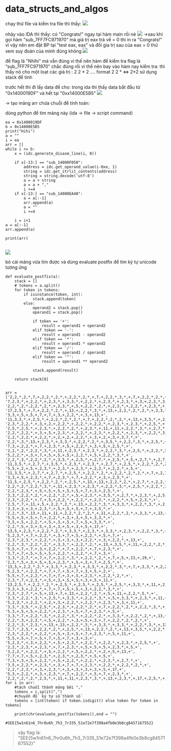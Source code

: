 
# data_structs_and_algos
chạy thử file và kiểm tra file thì thấy:
![](https://hackmd.io/_uploads/Bkn59w8Dn.png)


nhảy vào IDA thì thấy:
có "Congrats!" ngay tại hàm main rồi nè
![](https://hackmd.io/_uploads/HkfhxwUw3.png)
->sau khi gọi hàm "sub_7FF7FC971970" mà giá trị eax trả về = 0 thì in ra "Congrats!"
vì vậy nên em đặt BP tại "test eax, eax" và đổi gia trị sau của eax = 0 thử xem suy đoán của mình đúng không
![](https://hackmd.io/_uploads/S1IDlvLDn.png)

để flag là "Nhihi" mà vẫn đúng vì thế nên hàm để kiểm tra flag là “sub_7FF7FC971970” chắc đúng rồi vì thế nên bay vào hàm nay kiểm tra:
thì thấy nó cho một loạt các giá trị : 2 2 * 2 ....
format 2 2 * <=> 2*2 sử dụng stack để tính

trước hết thì đi lấy data đề cho:
trong ida thì thấy data bắt đầu từ "0x1400019DF" và hết tại "0xx14000E5B5"
![](https://hackmd.io/_uploads/H10H3vLv2.png)

-> tạo mảng arr chứa chuỗi để tính toán:

dùng python để tìm mảng này (ida -> file -> script command)


```python=
ea = 0x1400019DF
b = 0x14000E5B5
print("Hihi")
a = ""
i = ea
arr = []
while i <= b:
    x = (idc.generate_disasm_line(i, 0))
    
    if x[-13:] == "sub_14000F050":
        address = idc.get_operand_value(i-0xe, 1)
        string = idc.get_strlit_contents(address)
        string = string.decode('utf-8')     
        a = a + string
        a = a + ","
        i +=4
    if x[-13:] == "sub_14000EA40":  
        a = a[:-1]
        arr.append(a)
        a = "" 
        i +=4
        
    i = i+1
a = a[:-1]
arr.append(a)

print(arr)


```


![](https://hackmd.io/_uploads/r1XYFPIw3.png)

bỏ cái mảng vừa tìm được và dùng evaluate postfix để tìm ký tự unicode tương ứng

```python=
def evaluate_postfix(a):
    stack = []
    # tokens = a.split()
    for token in tokens:
        if isinstance(token, int):
            stack.append(token)
        else:
            operand2 = stack.pop()
            operand1 = stack.pop()

            if token == '+':
                result = operand1 + operand2
            elif token == '-':
                result = operand1 - operand2
            elif token == '*':
                result = operand1 * operand2
            elif token == '/':
                result = operand1 / operand2
            elif token == '^':
                result = operand1 ** operand2

            stack.append(result)

    return stack[0]


arr = ['2,2,*,2,*,7,+,2,2,*,2,*,+,2,2,*,2,*,+,7,+,2,2,*,3,*,+,7,+,2,2,*,2,*,+,2,5,*,+,2,2,*,2,*,+', '7,2,3,*,+,2,2,*,+,2,3,*,+,3,3,*,+,2,2,*,+,2,3,*,+,2,3,*,+,3,+,2,3,*,3,*,+', '2,2,*,2,*,2,2,*,2,*,+,2,3,*,+,5,+,2,2,*,2,*,+,2,3,*,+,2,2,*,+,2,3,*,+,5,+,13,+', '17,2,5,*,+,7,+,2,2,*,2,*,+,13,+,2,2,*,3,*,+,13,+,2,2,*,2,*,2,*,+,3,3,*,+,2,3,*,3,*,+', '3,3,+,5,+,5,+,7,+,7,+,3,+,2,2,*,+,3,+,13,+', '11,3,3,*,+,2,5,*,+,2,2,*,2,*,2,*,+,7,+,2,2,*,2,*,2,*,+,13,+,3,5,*,+,2,2,*,2,*,+,2,7,*,+', '2,3,*,2,2,*,+,3,+,2,+,2,2,*,+,2,2,*,+,2,2,*,+,2,3,*,+,2,3,*,+,2,5,*,+', '2,5,*,2,5,*,+,2,3,*,+,2,2,*,2,*,+,2,3,*,+,11,+,11,+,2,2,*,3,*,+,2,7,*,+,2,11,*,+', '2,2,*,2,2,*,+,3,+,5,+,2,3,*,+,2,2,*,+,2,3,*,+,2,2,*,+,2,3,*,+,2,2,*,3,*,+', '2,2,*,2,2,*,+,2,2,*,+,2,+,2,+,2,2,*,+,3,+,2,+,3,+,3,7,*,+', '2,2,*,3,*,13,+,2,3,*,+,3,3,*,+,2,2,*,2,*,+,3,5,*,+,2,2,*,3,*,+,2,5,*,+,2,5,*,+,3,5,*,+', '7,3,+,2,2,*,+,7,+,2,3,*,+,5,+,2,2,*,+,3,+,5,+,2,5,*,+', '2,2,*,2,*,2,2,*,3,*,+,11,+,2,3,*,+,2,3,*,+,2,2,*,3,*,+,2,5,*,+,2,2,*,3,*,+,2,3,*,+,2,2,*,3,*,+', '5,2,2,*,+,3,+,7,+,5,+,5,+,5,+,2,2,*,+,5,+,2,2,*,3,*,+', '2,2,*,3,*,2,2,*,2,*,+,3,5,*,+,2,5,*,+,2,7,*,+,2,5,*,+,5,+,2,7,*,+,2,7,*,+,2,+', '11,3,5,*,+,2,7,*,+,3,5,*,+,2,3,*,+,2,3,*,+,2,7,*,+,2,5,*,+,2,2,*,2,*,2,*,+,7,+', '5,5,+,2,+,5,+,2,3,*,+,2,3,*,+,2,3,*,+,2,2,*,+,2,2,*,+,5,+', '11,3,5,*,+,2,7,*,+,2,7,*,+,2,5,*,+,2,2,*,2,*,+,2,2,*,2,*,2,*,+,7,+,2,7,*,+,2,2,*,2,*,+', '3,3,+,5,+,2,3,*,+,7,+,2,3,*,+,7,+,2,2,*,+,3,+,2,5,*,+', '11,5,+,2,5,*,+,2,2,*,2,*,+,2,5,*,+,13,+,13,+,2,2,*,2,*,+,2,7,*,+,2,2,*,3,*,+', '2,2,*,2,*,2,2,*,3,*,+,11,+,2,3,*,+,2,3,*,+,2,2,*,3,*,+,2,5,*,+,2,2,*,3,*,+,2,3,*,+,2,2,*,3,*,+', '2,2,*,2,3,*,+,5,+,5,+,5,+,5,+,5,+,7,+,3,+,2,5,*,+', '3,3,*,2,2,*,2,*,+,2,2,*,2,*,+,5,+,2,3,*,+,3,5,*,+,2,7,*,+,2,3,*,+,2,5,*,+,23,+', '2,3,*,2,2,*,+,7,+,5,+,2,2,*,+,2,2,*,+,2,3,*,+,2,2,*,+,5,+,2,3,*,+', '2,5,*,7,+,11,+,5,+,2,2,*,2,*,+,13,+,2,2,*,3,*,+,3,3,*,+,2,2,*,3,*,+,2,2,*,2,*,+', '3,3,+,3,+,3,+,2,3,*,+,5,+,5,+,5,+,7,+,3,5,*,+', '2,2,*,3,*,13,+,11,+,11,+,2,2,*,2,*,2,*,+,11,+,2,2,*,2,*,+,3,3,*,+,13,+,2,5,*,+', '5,5,+,5,+,5,+,7,+,2,2,*,+,3,+,3,+,5,+,3,3,*,+', '3,5,+,5,+,2,2,*,+,5,+,3,+,5,+,7,+,5,+,3,3,*,+', '2,2,*,5,+,3,+,5,+,3,+,3,+,5,+,3,+,5,+,17,+', '13,5,+,2,3,*,+,2,2,*,2,*,+,3,3,*,+,2,3,*,+,3,3,*,+,2,3,*,+,2,2,*,3,*,+,3,7,*,+', '5,2,3,*,+,7,+,2,2,*,+,3,+,7,+,5,+,2,2,*,+,5,+,7,+', '2,3,*,2,3,*,+,2,2,*,+,3,+,3,+,3,+,2,2,*,+,3,+,2,2,*,+,13,+', '2,2,*,3,*,2,2,*,2,*,+,3,3,*,+,2,2,*,2,*,+,13,+,3,5,*,+,11,+,2,2,*,2,*,+,13,+,2,2,*,+', '5,5,+,7,+,7,+,3,+,2,2,*,+,7,+,2,2,*,+,7,+,2,3,*,+', '3,7,+,7,+,5,+,5,+,5,+,2,2,*,+,2,2,*,+,7,+,3,+', '3,3,*,2,7,*,+,7,+,7,+,2,2,*,3,*,+,2,2,*,2,*,+,7,+,5,+,13,+,19,+', '2,3,*,5,+,3,+,5,+,5,+,2,3,*,+,5,+,3,+,7,+,2,5,*,+', '13,5,+,2,2,*,2,*,+,3,3,*,+,2,3,*,+,3,3,*,+,2,2,*,3,*,+,7,+,3,3,*,+,2,2,*,2,*,3,*,+', '5,2,3,*,+,2,2,*,+,7,+,7,+,5,+,7,+,3,+,5,+,2,+', '5,5,+,7,+,2,2,*,+,7,+,7,+,3,+,5,+,2,3,*,+,2,2,*,2,*,+', '2,3,*,7,+,2,3,*,+,5,+,3,+,5,+,5,+,3,+,5,+,11,+', '13,2,5,*,+,2,2,*,2,*,+,2,5,*,+,2,5,*,+,2,5,*,+,2,5,*,+,3,3,*,+,11,+,2,3,*,+', '3,3,+,3,+,2,2,*,+,7,+,7,+,5,+,5,+,3,+,2,2,*,3,*,+', '2,3,*,2,7,*,+,5,+,13,+,7,+,13,+,2,2,*,2,*,+,5,+,11,+,2,2,*,5,*,+', '3,3,*,2,2,*,3,*,+,2,5,*,+,3,3,*,+,2,2,*,3,*,+,5,+,3,3,*,+,2,3,*,+,11,+,3,5,*,+', '5,2,3,*,+,2,2,*,+,2,+,3,+,2,2,*,+,2,2,*,+,2,3,*,+,3,+,11,+', '3,3,*,3,5,*,+,2,5,*,+,2,3,*,+,2,2,*,2,*,+,7,+,2,2,*,2,*,+,2,2,*,3,*,+,2,2,*,2,*,+,2,3,*,3,*,+', '5,3,+,5,+,5,+,2,2,*,+,2,3,*,+,5,+,7,+,2,3,*,+,5,+', '3,3,*,7,+,2,2,*,3,*,+,2,2,*,3,*,+,2,2,*,2,*,+,3,3,*,+,2,2,*,2,*,+,13,+,11,+,3,3,*,+', '2,2,*,3,+,2,3,*,+,5,+,2,2,*,+,3,+,5,+,3,+,7,+,2,2,*,2,*,2,*,+', '2,2,*,3,*,2,3,*,+,13,+,13,+,2,2,*,3,*,+,3,3,*,+,3,3,*,+,2,2,*,3,*,+,13,+', '2,7,*,2,5,*,+,2,2,*,2,*,+,2,5,*,+,13,+,2,2,*,2,*,+,13,+,3,5,*,+,2,2,*,3,*,+', '2,3,*,2,2,*,+,2,2,*,+,5,+,3,+,5,+,7,+,2,3,*,+,5,+,11,+', '5,5,+,5,+,7,+,5,+,7,+,5,+,7,+,3,+,3,+', '5,2,3,*,+,3,+,2,2,*,+,5,+,2,3,*,+,2,2,*,+,2,2,*,+,2,3,*,+,2,5,*,+', '2,2,*,2,3,*,+,2,3,*,+,7,+,2,3,*,+,5,+,5,+,5,+,2,3,*,+,5,+', '3,2,2,*,+,2,2,*,+,5,+,2,2,*,+,5,+,2,2,*,+,2,+,5,+,13,+', '7,7,+,7,+,5,+,2,3,*,+,2,3,*,+,2,3,*,+,5,+,5,+', '7,3,+,3,+,5,+,2,2,*,+,5,+,2,2,*,+,2,2,*,+,2,3,*,+,2,7,*,+', '3,5,+,2,2,*,+,2,3,*,+,3,+,7,+,7,+,2,3,*,+,2,2,*,+,2,2,*,2,*,+', '2,2,*,2,3,*,+,3,+,2,3,*,+,3,+,3,+,3,+,3,+,5,+,17,+', '5,3,+,2,2,*,+,3,+,2,3,*,+,7,+,2,2,*,+,5,+,7,+,2,3,*,+', '2,2,*,2,*,2,*,2,5,*,+,11,+,11,+,2,3,*,3,*,+,13,+,2,3,*,+,17,+,2,5,*,+,13,+']
for i in arr:
    #tách chuỗi thành mảng bởi ","
    tokens = i.split(",")
    #chuyển đổ  ký tự số thành số
    tokens = [int(token) if token.isdigit() else token for token in tokens]
    
    print(chr(evaluate_postfix(tokens)),end = "")

#SEE{5w1n61n6_7hr0u6h_7h3_7r335_51e72e7f398a4fb0e3b8cg8457167552}
```

>vậy flag là: "SEE{5w1n61n6_7hr0u6h_7h3_7r335_51e72e7f398a4fb0e3b8cg8457167552}"
